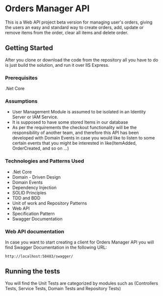# Orders Manager API

This is a Web API project beta version for managing user's orders, giving the users an easy and standard way to create orders,
add, update or remove items from the order, clear all items and delete order.

## Getting Started

After you clone or download the code from the repository all you have to do is just build the solution, and run it over IIS Express.

### Prerequisites

.Net Core

### Assumptions

* User Management Module is assumed to be isolated in an Identity Server or IAM Service.
* It is supposed to have some stored Items in our database
* As per the requirements the checkout functionality will be the responsibility of another team,
        and therefore this API has been developed with Domain Events in case you would like to listen to some certain events
        that you might be interested in like(ItemAdded, OrderCreated, and so on ...)

### Technologies and Patterns Used

* .Net Core
* Domain - Driven Design
* Domain Events
* Dependency Injection
* SOLID Principles
* TDD and BDD
* Unit of work and Repository Patterns
* Web API
* Specification Pattern
* Swagger Documentation


### Web API documentation

In case you want to start creating a client for Orders Manager API you will find Swagger Documentation in the following URL:

```
http://localhost:58483/swagger/
```

## Running the tests

You will find the Unit Tests are categorized by modules such as (Controllers Tests, Service Tests, Domain Tests and Repository Tests)

